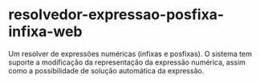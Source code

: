# resolvedor-expressao-posfixa-infixa-web
Um resolver de expressões numéricas (infixas e posfixas). O sistema tem suporte a modificação da representação da expressão numérica, assim como a possibilidade de solução automática da expressão.
